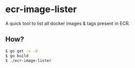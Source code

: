 # ecr-image-lister

A quick tool to list all docker images & tags present in ECR.

## How?

```sh
$ go get -v -d
$ go build
$ ./ecr-image-lister
```